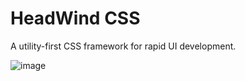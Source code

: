 # HeadWind CSS

A utility-first CSS framework for rapid UI development.

![image](https://user-images.githubusercontent.com/33527786/155019037-dc9b627e-0e15-4cd4-b596-b92c4bbc797f.png)
